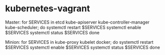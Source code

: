 # kubernetes-vagrant

Master:
for SERVICES in etcd kube-apiserver kube-controller-manager kube-scheduler; do
	systemctl restart $SERVICES
	systemctl enable $SERVICES
	systemctl status $SERVICES
done

Minion:
for SERVICES in kube-proxy kubelet docker; do
    systemctl restart $SERVICES
    systemctl enable $SERVICES
    systemctl status $SERVICES
done
